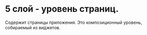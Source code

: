 # 5 слой - уровень страниц.

Содержит страницы приложения. 
Это композиционный уровень, собираемый из виджетов.